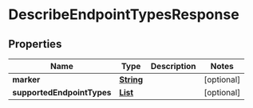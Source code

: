 

# DescribeEndpointTypesResponse

<p/>

## Properties

| Name | Type | Description | Notes |
|------------ | ------------- | ------------- | -------------|
|**marker** | [**String**](String.md) |  |  [optional] |
|**supportedEndpointTypes** | [**List**](List.md) |  |  [optional] |



